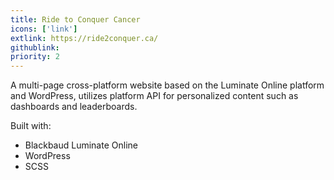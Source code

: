 ```yaml
---
title: Ride to Conquer Cancer
icons: ['link']
extlink: https://ride2conquer.ca/
githublink: 
priority: 2
---
```


A multi-page cross-platform website based on the Luminate Online platform and WordPress, utilizes platform API for personalized content such as dashboards and leaderboards.

Built with:

- Blackbaud Luminate Online
- WordPress
- SCSS